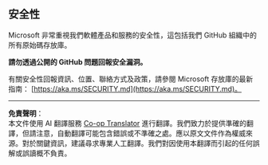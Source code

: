 <!--
CO_OP_TRANSLATOR_METADATA:
{
  "original_hash": "7229f7490ea61a04330b79651ac4d37e",
  "translation_date": "2025-09-29T16:29:28+00:00",
  "source_file": "SECURITY.md",
  "language_code": "tw"
}
-->
<!-- BEGIN MICROSOFT SECURITY.MD V1.0.0 BLOCK -->

## 安全性

Microsoft 非常重視我們軟體產品和服務的安全性，這包括我們 GitHub 組織中的所有原始碼存放庫。

**請勿透過公開的 GitHub 問題回報安全漏洞。**

有關安全性回報資訊、位置、聯絡方式及政策，請參閱 Microsoft 存放庫的最新指南：
[https://aka.ms/SECURITY.md](https://aka.ms/SECURITY.md)。

<!-- END MICROSOFT SECURITY.MD BLOCK -->

---

**免責聲明**：  
本文件使用 AI 翻譯服務 [Co-op Translator](https://github.com/Azure/co-op-translator) 進行翻譯。我們致力於提供準確的翻譯，但請注意，自動翻譯可能包含錯誤或不準確之處。應以原文文件作為權威來源。對於關鍵資訊，建議尋求專業人工翻譯。我們對因使用本翻譯而引起的任何誤解或誤讀概不負責。